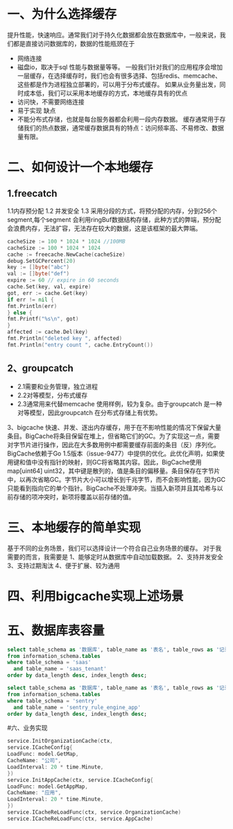 # 一、为什么选择缓存
提升性能，快速响应。通常我们对于持久化数据都会放在数据库中，一般来说，我们都是直接访问数据库的，数据的性能瓶颈在于

- 网络连接
- 磁盘io，取决于sql 性能与数据量等等。 一般我们针对我们的应用程序会增加一层缓存，在选择缓存时，我们也会有很多选择、包括redis、memcache、这些都是作为进程独立部署的，可以用于分布式缓存。
  如果从业务量出发，同时成本低，我们可以采用本地缓存的方式，本地缓存具有的优点
- 访问快，不需要网络连接
- 易于实现 缺点
- 不能分布式存储，也就是每台服务器都会利用一段内存数据。 缓存通常用于存储我们的热点数据，通常缓存数据具有的特点：访问频率高、不易修改、数据量有限。

# 二、如何设计一个本地缓存
## 1.freecatch
1.1内存预分配
1.2 并发安全
1.3 采用分段的方式，将预分配的内存，分到256个segment,每个segment 会利用ringBuf数据结构存储，此种方式的弊端，预分配会浪费内存，无法扩容，无法存在较大的数据，这是该框架的最大弊端。
```go
cacheSize := 100 * 1024 * 1024 //100MB
cacheSize := 100 * 1024 * 1024
cache := freecache.NewCache(cacheSize)
debug.SetGCPercent(20)
key := []byte("abc")
val := []byte("def")
expire := 60 // expire in 60 seconds
cache.Set(key, val, expire)
got, err := cache.Get(key)
if err != nil {
fmt.Println(err)
} else {
fmt.Printf("%s\n", got)
}
affected := cache.Del(key)
fmt.Println("deleted key ", affected)
fmt.Println("entry count ", cache.EntryCount())
```
## 2、groupcatch
- 2.1需要和业务管理，独立进程
- 2.2对等模型，分布式缓存
- 2.3通常用来代替memcache
  使用样例，较为复杂。由于groupcatch 是一种对等模型，因此groupcatch 在分布式存储上有优势。

3、bigcache
快速、并发、逐出内存缓存，用于在不影响性能的情况下保留大量条目。BigCache将条目保留在堆上，但省略它们的GC。为了实现这一点，需要对字节片进行操作，因此在大多数用例中都需要缓存前面的条目（反）序列化。
BigCache依赖于Go 1.5版本（issue-9477）中提供的优化。此优化声明，如果使用键和值中没有指针的映射，则GC将省略其内容。因此，BigCache使用map[uint64]
uint32，其中键是散列的，值是条目的偏移量。条目保存在字节片中，以再次省略GC。字节片大小可以增长到千兆字节，而不会影响性能，因为GC只能看到指向它的单个指针。BigCache不处理冲突。当插入新项并且其哈希与以前存储的项冲突时，新项将覆盖以前存储的值。

# 三、本地缓存的简单实现
基于不同的业务场景，我们可以选择设计一个符合自己业务场景的缓存。 对于我需要的而言，我需要是
1、能够定时从数据库中自动加载数据。
2、支持并发安全
3、支持过期淘汰
4、便于扩展、较为通用

# 四、利用bigcache实现上述场景

# 五、数据库表容量
```sql
select table_schema as '数据库', table_name as '表名', table_rows as '记录数', truncate(data_length / 1024 / 1024, 2) as '数据容量(MB)', truncate(index_length / 1024 / 1024, 2) as '索引容量(MB)'
from information_schema.tables
where table_schema = 'saas'
  and table_name = 'saas_tenant'
order by data_length desc, index_length desc;
```
```sql
select table_schema as '数据库', table_name as '表名', table_rows as '记录数', truncate(data_length / 1024 / 1024, 2) as '数据容量(MB)', truncate(index_length / 1024 / 1024, 2) as '索引容量(MB)'
from information_schema.tables
where table_schema = 'sentry'
  and table_name = 'sentry_rule_engine_app'
order by data_length desc, index_length desc;
```

#六、业务实现
```go
service.InitOrganizationCache(ctx,
service.ICacheConfig{
LoadFunc: model.GetMap,
CacheName: "公司",
LoadInterval: 20 * time.Minute,
})
service.InitAppCache(ctx, service.ICacheConfig{
LoadFunc: model.GetAppMap,
CacheName: "应用",
LoadInterval: 20 * time.Minute,
})
service.ICacheReLoadFunc(ctx, service.OrganizationCache)
service.ICacheReLoadFunc(ctx, service.AppCache)
```